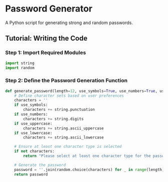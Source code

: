 # Password Generator

A Python script for generating strong and random passwords.

## Tutorial: Writing the Code

### Step 1: Import Required Modules
```python
import string
import random
```
### Step 2: Define the Password Generation Function
```python
def generate_password(length=12, use_symbols=True, use_numbers=True, use_uppercase=True, use_lowercase=True):
    # Define character sets based on user preferences
    characters = ''
    if use_symbols:
        characters += string.punctuation
    if use_numbers:
        characters += string.digits
    if use_uppercase:
        characters += string.ascii_uppercase
    if use_lowercase:
        characters += string.ascii_lowercase

    # Ensure at least one character type is selected
    if not characters:
        return "Please select at least one character type for the password."

    # Generate the password
    password = ''.join(random.choice(characters) for _ in range(length))
    return password
```
